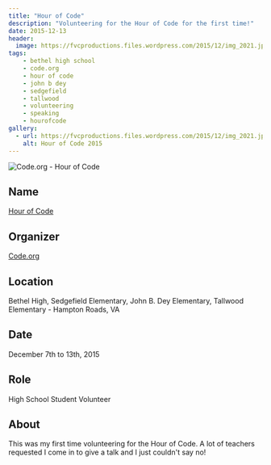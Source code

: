 ```yaml
---
title: "Hour of Code"
description: "Volunteering for the Hour of Code for the first time!"
date: 2015-12-13
header:
  image: https://fvcproductions.files.wordpress.com/2015/12/img_2021.jpg
tags:
    - bethel high school
    - code.org
    - hour of code
    - john b dey
    - sedgefield
    - tallwood
    - volunteering
    - speaking
    - hourofcode
gallery:
  - url: https://fvcproductions.files.wordpress.com/2015/12/img_2021.jpg
    alt: Hour of Code 2015
---
```


![Code.org - Hour of Code](https://fvcproductions.files.wordpress.com/2015/11/codeorg.png)

## Name

<a title="Hour of Code" href="https://hourofcode.com" target="_blank" rel="noopener">Hour
of Code</a>

## Organizer

[Code.org](https://code.org)

## Location

Bethel High, Sedgefield Elementary, John B. Dey Elementary, Tallwood
Elementary - Hampton Roads, VA

## Date

December 7th to 13th, 2015

## Role

High School Student Volunteer

## About

This was my first time volunteering for the Hour of Code. A lot of teachers
requested I come in to give a talk and I just couldn't say no!

